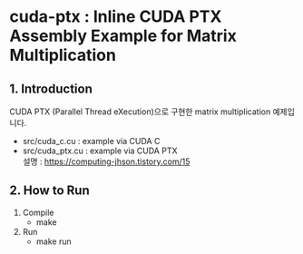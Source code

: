 # cuda-ptx : Inline CUDA PTX Assembly Example for Matrix Multiplication

## 1. Introduction
CUDA PTX (Parallel Thread eXecution)으로 구현한 matrix multiplication 예제입니다.
- src/cuda_c.cu : example via CUDA C
- src/cuda_ptx.cu : example via CUDA PTX   
설명 : https://computing-jhson.tistory.com/15

## 2. How to Run
1. Compile
    - make
2. Run
    - make run

